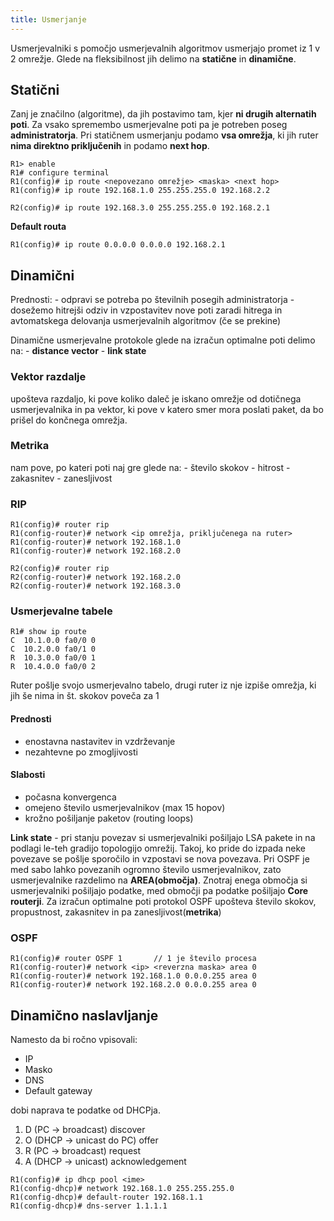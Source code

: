 ```yaml
---
title: Usmerjanje
---
```


Usmerjevalniki s pomočjo usmerjevalnih algoritmov usmerjajo promet iz 1 v 2 omrežje.
Glede na fleksibilnost jih delimo na **statične** in **dinamične**.

## Statični

Zanj je značilno (algoritme), da jih postavimo tam, kjer **ni drugih alternatih poti**. Za vsako spremembo usmerjevalne poti pa je potreben poseg **administratorja**. Pri statičnem usmerjanju podamo **vsa omrežja**, ki jih ruter **nima direktno priključenih** in podamo **next hop**.

```
R1> enable
R1# configure terminal
R1(config)# ip route <nepovezano omrežje> <maska> <next hop>
R1(config)# ip route 192.168.1.0 255.255.255.0 192.168.2.2

R2(config)# ip route 192.168.3.0 255.255.255.0 192.168.2.1
```
**Default routa**
```
R1(config)# ip route 0.0.0.0 0.0.0.0 192.168.2.1
```

## Dinamični

Prednosti:
    - odpravi se potreba po številnih posegih administratorja
    - dosežemo hitrejši odziv in vzpostavitev nove poti zaradi hitrega in avtomatskega delovanja usmerjevalnih algoritmov (če se prekine)

Dinamične usmerjevalne protokole glede na izračun optimalne poti delimo na:
    - **distance vector**
    - **link state**

### Vektor razdalje
upošteva razdaljo, ki pove koliko daleč je iskano omrežje od dotičnega usmerjevalnika in pa vektor, ki pove v katero smer mora poslati paket, da bo prišel do končnega omrežja.

### Metrika
nam pove, po kateri poti naj gre glede na:
    - število skokov
    - hitrost
    - zakasnitev
    - zanesljivost

### RIP
```
R1(config)# router rip
R1(config-router)# network <ip omrežja, priključenega na ruter>
R1(config-router)# network 192.168.1.0
R1(config-router)# network 192.168.2.0

R2(config)# router rip
R2(config-router)# network 192.168.2.0
R2(config-router)# network 192.168.3.0
```

### Usmerjevalne tabele
```
R1# show ip route
C  10.1.0.0 fa0/0 0
C  10.2.0.0 fa0/1 0
R  10.3.0.0 fa0/0 1
R  10.4.0.0 fa0/0 2
```

Ruter pošlje svojo usmerjevalno tabelo, drugi ruter iz nje izpiše omrežja, ki jih še nima in št. skokov poveča za 1

#### Prednosti
- enostavna nastavitev in vzdrževanje
- nezahtevne po zmogljivosti

#### Slabosti
- počasna konvergenca
- omejeno število usmerjevalnikov (max 15 hopov)
- krožno pošiljanje paketov (routing loops)

**Link state** - pri stanju povezav si usmerjevalniki pošiljajo LSA pakete in na podlagi le-teh gradijo topologijo omrežij. Takoj, ko pride do izpada neke povezave se pošlje sporočilo in vzpostavi se nova povezava. Pri OSPF je med sabo lahko povezanih ogromno število usmerjevalnikov, zato usmerjevalnike razdelimo na **AREA(območja)**. Znotraj enega območja si usmerjevalniki pošiljajo podatke, med območji pa podatke pošiljajo **Core routerji**. Za izračun optimalne poti protokol OSPF upošteva število skokov, propustnost, zakasnitev in pa zanesljivost(**metrika**)

### OSPF
```
R1(config)# router OSPF 1       // 1 je število procesa
R1(config-router)# network <ip> <reverzna maska> area 0
R1(config-router)# network 192.168.1.0 0.0.0.255 area 0
R1(config-router)# network 192.168.2.0 0.0.0.255 area 0
```

## Dinamično naslavljanje
Namesto da bi ročno vpisovali:
- IP
- Masko
- DNS
- Default gateway

dobi naprava te podatke od DHCPja.


1. D (PC -> broadcast) discover
2. O (DHCP -> unicast do PC) offer
3. R (PC -> broadcast) request
4. A (DHCP -> unicast) acknowledgement

```
R1(config)# ip dhcp pool <ime>
R1(config-dhcp)# network 192.168.1.0 255.255.255.0
R1(config-dhcp)# default-router 192.168.1.1
R1(config-dhcp)# dns-server 1.1.1.1
